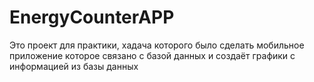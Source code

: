# EnergyCounterAPP
Это проект для практики, хадача которого было сделать мобильное приложение которое связано с базой данных и создаёт графики с информацией из базы данных 
